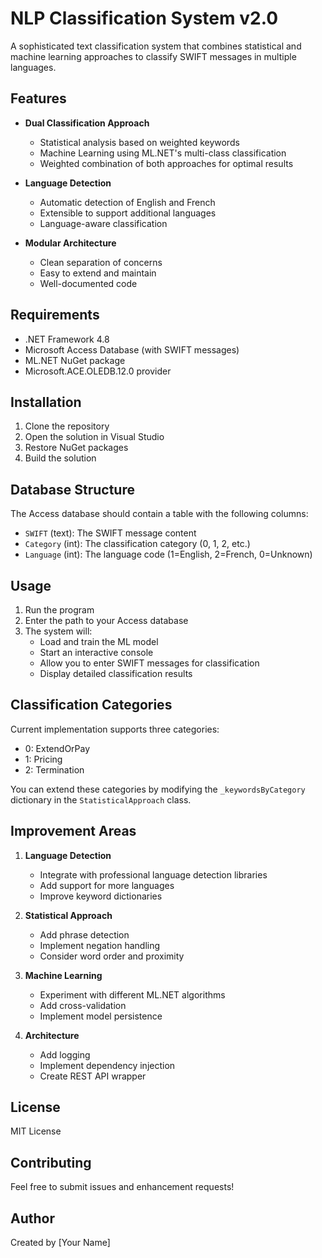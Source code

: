 # NLP Classification System v2.0

A sophisticated text classification system that combines statistical and machine learning approaches to classify SWIFT messages in multiple languages.

## Features

- **Dual Classification Approach**
  - Statistical analysis based on weighted keywords
  - Machine Learning using ML.NET's multi-class classification
  - Weighted combination of both approaches for optimal results

- **Language Detection**
  - Automatic detection of English and French
  - Extensible to support additional languages
  - Language-aware classification

- **Modular Architecture**
  - Clean separation of concerns
  - Easy to extend and maintain
  - Well-documented code

## Requirements

- .NET Framework 4.8
- Microsoft Access Database (with SWIFT messages)
- ML.NET NuGet package
- Microsoft.ACE.OLEDB.12.0 provider

## Installation

1. Clone the repository
2. Open the solution in Visual Studio
3. Restore NuGet packages
4. Build the solution

## Database Structure

The Access database should contain a table with the following columns:
- `SWIFT` (text): The SWIFT message content
- `Category` (int): The classification category (0, 1, 2, etc.)
- `Language` (int): The language code (1=English, 2=French, 0=Unknown)

## Usage

1. Run the program
2. Enter the path to your Access database
3. The system will:
   - Load and train the ML model
   - Start an interactive console
   - Allow you to enter SWIFT messages for classification
   - Display detailed classification results

## Classification Categories

Current implementation supports three categories:
- 0: ExtendOrPay
- 1: Pricing
- 2: Termination

You can extend these categories by modifying the `_keywordsByCategory` dictionary in the `StatisticalApproach` class.

## Improvement Areas

1. **Language Detection**
   - Integrate with professional language detection libraries
   - Add support for more languages
   - Improve keyword dictionaries

2. **Statistical Approach**
   - Add phrase detection
   - Implement negation handling
   - Consider word order and proximity

3. **Machine Learning**
   - Experiment with different ML.NET algorithms
   - Add cross-validation
   - Implement model persistence

4. **Architecture**
   - Add logging
   - Implement dependency injection
   - Create REST API wrapper

## License

MIT License

## Contributing

Feel free to submit issues and enhancement requests!

## Author

Created by [Your Name]
